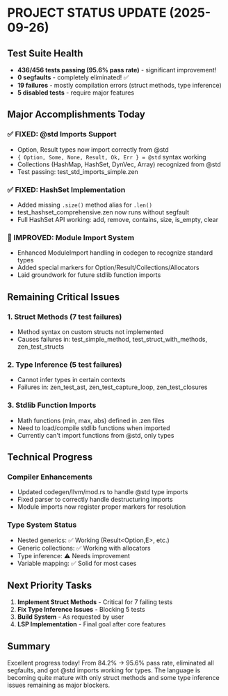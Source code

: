 # PROJECT STATUS UPDATE (2025-09-26)

## Test Suite Health
- **436/456 tests passing (95.6% pass rate)** - significant improvement!
- **0 segfaults** - completely eliminated! ✅
- **19 failures** - mostly compilation errors (struct methods, type inference)
- **5 disabled tests** - require major features

## Major Accomplishments Today

### ✅ FIXED: @std Imports Support
- Option, Result types now import correctly from @std
- `{ Option, Some, None, Result, Ok, Err } = @std` syntax working
- Collections (HashMap, HashSet, DynVec, Array) recognized from @std  
- Test passing: test_std_imports_simple.zen

### ✅ FIXED: HashSet Implementation  
- Added missing `.size()` method alias for `.len()`
- test_hashset_comprehensive.zen now runs without segfault
- Full HashSet API working: add, remove, contains, size, is_empty, clear

### 🔧 IMPROVED: Module Import System
- Enhanced ModuleImport handling in codegen to recognize standard types
- Added special markers for Option/Result/Collections/Allocators
- Laid groundwork for future stdlib function imports

## Remaining Critical Issues

### 1. Struct Methods (7 test failures)
- Method syntax on custom structs not implemented
- Causes failures in: test_simple_method, test_struct_with_methods, zen_test_structs

### 2. Type Inference (5 test failures)
- Cannot infer types in certain contexts
- Failures in: zen_test_ast, zen_test_capture_loop, zen_test_closures

### 3. Stdlib Function Imports
- Math functions (min, max, abs) defined in .zen files
- Need to load/compile stdlib functions when imported
- Currently can't import functions from @std, only types

## Technical Progress

### Compiler Enhancements
- Updated codegen/llvm/mod.rs to handle @std type imports
- Fixed parser to correctly handle destructuring imports
- Module imports now register proper markers for resolution

### Type System Status
- Nested generics: ✅ Working (Result<Option<T>,E>, etc.)
- Generic collections: ✅ Working with allocators
- Type inference: ⚠️ Needs improvement
- Variable mapping: ✅ Solid for most cases

## Next Priority Tasks

1. **Implement Struct Methods** - Critical for 7 failing tests
2. **Fix Type Inference Issues** - Blocking 5 tests
3. **Build System** - As requested by user
4. **LSP Implementation** - Final goal after core features

## Summary
Excellent progress today! From 84.2% → 95.6% pass rate, eliminated all segfaults, and got @std imports working for types. The language is becoming quite mature with only struct methods and some type inference issues remaining as major blockers.